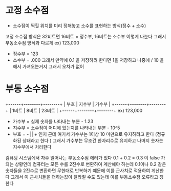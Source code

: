 # 고정 소수점

- 소수점이 찍힐 위치를 미리 정해놓고 소수를 표현하는 방식(정수 + 소수)

고정 소수점 방식은 32비트면 16비트 = 정수부, 16비트는 소수부 이렇게 나눈다
그래서 부동소수점 방식과 다르게
ex) 123,000

- 정수부 = 123
- 소수부 = .000
  그래서 만약에 0.1 을 저장하려 한다면
  1을 저장하고 나중에 / 10 을 해서 가져오는거지
  그래서 오차가 없어

# 부동 소수점

+------+--------+--------+
| 부호 | 지수부 | 가수부 |
+------+--------+--------+
| 1비트 | 8비트 | 23비트 |
+------+--------+--------+
ex) 123,000

- 가수부 = 실제 숫자를 나타내는 부분 - 1.23
- 지수부 = 소수점이 어디에 있는지를 나타내는 부분 - 10^5
- 부호 = - || + 인지
  근데 여기서 가수부는 1이상 10 미만으로 유지하려고 한다 (정규화된 상태라고 한다 )
  그래서 가수부는 무조건 한자리수로 유지하고 나머지 숫자는 지수부에서 처리한다

컴퓨팅 시스템에서 자주 일어나는 부동소수점 에러가 있다
0.1 + 0.2 = 0.3 이 false 가 되는 상황인데
컴퓨터는 모든 수를 2진수로 변환하여 계산해야 하는데
0.1이나 0.2 같은 숫자들을 2진수로 변환하면 무한대로 반복하기 떄문에
이를 근사치로 적용하여 게산한다
그래서 이 근사치들을 더하는값이 달라질 수도 있는데 이를 부동소수점 오류라고 칭한다
